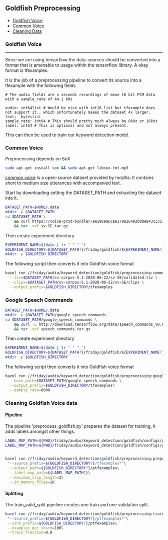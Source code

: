 ## Goldfish Preprocessing

- [Goldfish Voice](#goldfish-voice)
- [Common Voice](#common-voice)
- [Cleaning Data](#cleaning-goldfish-voice-data)

### Goldfish Voice

---

Since we are using tensorflow the data-sources should be converted into a format that is amenable to usage within the tensorflow library. A okay format is tfexamples. 

It is the job of a preprocessing pipeline to convert its source into a tfexample with the following fields

```python3
# The audio fields are x seconds recordings of mono 16 bit PCM data with a sample_rate of 44.1 kHz

audio: int64list # Would be nice with int16 list but tfexample does not support it.. which unfortunately makes the dataset 4x larger.
text:  byteslist
sample_rate: int64 # This should pretty much always be 8kHz or 16kHz
label: int64 # This is optional and not always present.
```

This can then be used to train our keyword detection model.

### Common Voice

Preprocessing depends on SoX

```bash
sudo apt-get install sox && sudo apt-get libsox-fmt-mp3
```


[common voice](https://commonvoice.mozilla.org/sv-SE/datasets) is a open-source dataset provided by mozilla. It contains short to medium size utterances with accompanied text.

Start by downloading setting the DATASET_PATH and extracting the dataset into it.

```bash
DATASET_PATH=$HOME/.data
mkdir -p $DATASET_PATH
cd $DATASET_PATH \
    && curl https://voice-prod-bundler-ee1969a6ce8178826482b88e843c335139bd3fb4.s3.amazonaws.com/cv-corpus-5.1-2020-06-22/sv-SE.tar.gz -L > sv-SE.tar.gz \
    && tar -xvf sv-SE.tar.gz
```

Then create experiment directory 

```bash
EXPERIMENT_NAME=$(date | tr " " "_")
GOLDFISH_DIRECTORY=${DATASET_PATH?}/friday/goldfish/${EXPERIMENT_NAME?}
mkdir -p $GOLDFISH_DIRECTORY
```

The following script then converts it into Goldfish voice format

```bash
bazel run //friday/audio/keyword_detection/goldfish/preprocessing:common_voice_to_goldfish_voice --\
  --tsv=$DATASET_PATH/cv-corpus-5.1-2020-06-22/sv-SE/validated.tsv \
  --clips=$DATASET_PATH/cv-corpus-5.1-2020-06-22/sv-SE/clips \
  --output_prefix=$GOLDFISH_DIRECTORY/tfexamples
```

### Google Speech Commands

```bash
DATASET_PATH=$HOME/.data
mkdir -p $DATASET_PATH/google_speech_commands
cd $DATASET_PATH/google_speech_commands \
    && curl -L http://download.tensorflow.org/data/speech_commands_v0.02.tar.gz > speech_commands.tar.gz \
    && tar -xvf speech_commands.tar.gz
```

Then create experiment directory 

```bash
EXPERIMENT_NAME=$(date | tr " " "_")
GOLDFISH_DIRECTORY=${DATASET_PATH?}/friday/goldfish/${EXPERIMENT_NAME?}
mkdir -p $GOLDFISH_DIRECTORY
```

The following script then converts it into Goldfish voice format

```bash
bazel run //friday/audio/keyword_detection/goldfish/preprocessing:google_speech_commands_to_goldfish_voice --\
  --base_path=$DATASET_PATH/google_speech_commands \
  --output_prefix=$GOLDFISH_DIRECTORY/tfexamples\
  --sample_rate=8000
```

### Cleaning Goldfish Voice data

#### Pipeline
The pipeline 'preprocess_goldfish.py' prepares the dataset for training, it adds labels amongst other things.

```bash
LABEL_MAP_PATH=${PWD}/friday/audio/keyword_detection/goldfish/configs/google_speech_commands_label_map.json
LABEL_MAP_PATH=${PWD}/friday/audio/keyword_detection/goldfish/configs/google_speech_commands_few_label_map.json


bazel run //friday/audio/keyword_detection/goldfish/preprocessing:preprocess_goldfish --\
 "--source_prefix=${GOLDFISH_DIRECTORY?}/tfexamples*"\
  --output_path=${GOLDFISH_DIRECTORY?}/ptfexamples\
  --label_map_path=${LABEL_MAP_PATH?}\
  --maximum_clip_length=2\
  --in_memory_files=20
```

#### Splitting

The train_valid_split pipeline creates one train and one validation split.

```bash
bazel run //friday/audio/keyword_detection/goldfish/preprocessing:train_valid_split --\
 "--source_prefix=${GOLDFISH_DIRECTORY?}/ptfexamples*"\
 --sink_prefix=${GOLDFISH_DIRECTORY?}/ptfexamples\
 --examples_per_shard=100\
 --train_fraction=0.8
```
